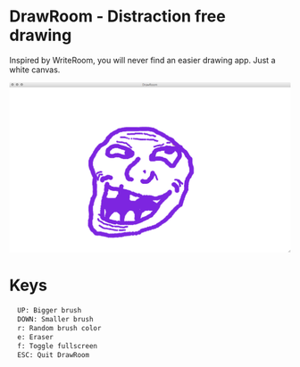DrawRoom - Distraction free drawing
===================================

Inspired by WriteRoom, you will never find an easier drawing app.
Just a white canvas.

![DrawRoom][Screenshot]

# Keys

      UP: Bigger brush
      DOWN: Smaller brush
      r: Random brush color
      e: Eraser
      f: Toggle fullscreen
      ESC: Quit DrawRoom

[Screenshot]: https://github.com/mre/DrawRoom/raw/master/screenshot.png
